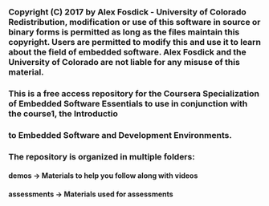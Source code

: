### Copyright (C) 2017 by Alex Fosdick - University of Colorado Redistribution, modification or use of this software in source or binary forms is permitted as long as the files maintain this copyright. Users are permitted to modify this and use it to learn about the field of embedded software. Alex Fosdick and the University of Colorado are not liable for any misuse of this material.


### This is a free access repository for the Coursera Specialization of Embedded Software Essentials to use in conjunction with the course1, the Introductio
### to Embedded Software and Development Environments. 

### The repository is organized in multiple folders:
####      demos -> Materials to help you follow along with videos
####      assessments -> Materials used for assessments
